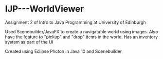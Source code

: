 # IJP---WorldViewer
Assignment 2 of Intro to Java Programming at University of Edinburgh

Used Scenebuilder/JavaFX to create a navigatable world using images.
Also have the feature to "pickup" and "drop" items in the world. Has an inventory system as part of the UI

Created using Eclipse Photon in Java 10 and Scenebuilder
